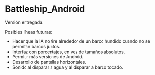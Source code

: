 # Battleship_Android
Versión entregada. 

Posibles líneas futuras:
  - Hacer que la IA no tire alrededor de un barco hundido cuando no se permitan barcos juntos.
  - Interfaz con porcentajes, en vez de tamaños absolutos.
  - Permitir más versiones de Android.
  - Desarrollo de pantallas horizontales. 
  - Sonido al disparar a agua y al disparar a barco tocado.
